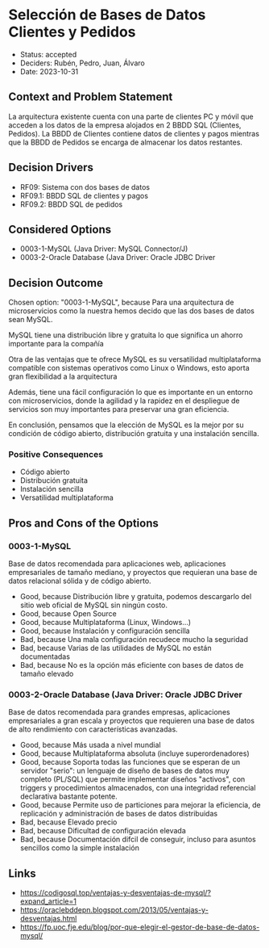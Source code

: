 # Selección de Bases de Datos Clientes y Pedidos

* Status: accepted
* Deciders: Rubén, Pedro, Juan, Álvaro
* Date: 2023-10-31

## Context and Problem Statement

La arquitectura existente cuenta con una parte de clientes PC y móvil que acceden a los datos de la empresa alojados en 2 BBDD SQL (Clientes, Pedidos). La BBDD de Clientes contiene datos de clientes y pagos mientras que
la BBDD de Pedidos se encarga de almacenar los datos restantes.

## Decision Drivers

* RF09: Sistema con dos bases de datos
* RF09.1: BBDD SQL de clientes y pagos
* RF09.2: BBDD SQL de pedidos

## Considered Options

* 0003-1-MySQL (Java Driver: MySQL Connector/J)
* 0003-2-Oracle Database (Java Driver: Oracle JDBC Driver

## Decision Outcome

Chosen option: "0003-1-MySQL", because Para una arquitectura de microservicios como la nuestra hemos decido que las dos bases de datos sean MySQL.

MySQL tiene una distribución libre y gratuita lo que significa un ahorro importante para la compañía

Otra de las ventajas que te ofrece MySQL es su versatilidad multiplataforma compatible con sistemas operativos como Linux o Windows, esto aporta gran flexibilidad a la arquitectura

Además, tiene una fácil configuración lo que es importante en un entorno con microservicios, donde la agilidad y la rapidez en el despliegue de servicios son muy importantes para preservar una gran eficiencia.

En conclusión, pensamos que la elección de MySQL es la mejor por su condición de código abierto, distribución gratuita y una instalación sencilla.

### Positive Consequences

* Código abierto
* Distribución gratuita
* Instalación sencilla
* Versatilidad multiplataforma

## Pros and Cons of the Options

### 0003-1-MySQL

Base de datos recomendada para aplicaciones web, aplicaciones empresariales de tamaño mediano, y proyectos que requieran una base de datos relacional sólida y de código abierto.

* Good, because Distribución libre y gratuita, podemos descargarlo del sitio web oficial de MySQL sin ningún costo.
* Good, because Open Source
* Good, because Multiplataforma (Linux, Windows...)
* Good, because Instalación y configuración sencilla
* Bad, because Una mala configuración recudece mucho la seguridad
* Bad, because Varias de las utilidades de MySQL no están documentadas
* Bad, because No es la opción más eficiente con bases de datos de tamaño elevado

### 0003-2-Oracle Database (Java Driver: Oracle JDBC Driver

Base de datos recomendada para grandes empresas, aplicaciones empresariales a gran escala y proyectos que requieren una base de datos de alto rendimiento con características avanzadas.

* Good, because Más usada a nivel mundial
* Good, because Multiplataforma absoluta (incluye superordenadores)
* Good, because Soporta todas las funciones que se esperan de un servidor "serio": un lenguaje de diseño de bases de datos muy completo (PL/SQL) que permite implementar diseños "activos", con triggers y procedimientos almacenados, con una integridad referencial declarativa bastante potente.
* Good, because Permite uso de particiones para mejorar la eficiencia, de replicación y administración de bases de datos distribuidas
* Bad, because Elevado precio
* Bad, because Dificultad de configuración elevada
* Bad, because Documentación difcil de conseguir, incluso para asuntos sencillos  como la simple instalación

## Links

* https://codigosql.top/ventajas-y-desventajas-de-mysql/?expand_article=1
* https://oraclebddepn.blogspot.com/2013/05/ventajas-y-desventajas.html
* https://fp.uoc.fje.edu/blog/por-que-elegir-el-gestor-de-base-de-datos-mysql/
